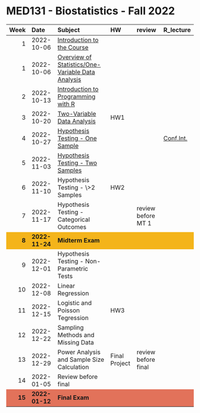 MED131 - Biostatistics - Fall 2022
================

<table>
<thead>
<tr>
<th style="text-align:right;">
Week
</th>
<th style="text-align:left;">
Date
</th>
<th style="text-align:left;">
Subject
</th>
<th style="text-align:left;">
HW
</th>
<th style="text-align:left;">
review
</th>
<th style="text-align:left;">
R_lecture
</th>
</tr>
</thead>
<tbody>
<tr>
<td style="text-align:right;">
1
</td>
<td style="text-align:left;">
2022-10-06
</td>
<td style="text-align:left;">
<a href="https://github.com/egeulgen/MED131_22_23/blob/main/lectures/0.intro.pdf" style="     ">Introduction
to the Course</a>
</td>
<td style="text-align:left;">
</td>
<td style="text-align:left;">
</td>
<td style="text-align:left;">
</td>
</tr>
<tr>
<td style="text-align:right;">
1
</td>
<td style="text-align:left;">
2022-10-06
</td>
<td style="text-align:left;">
<a href="https://github.com/egeulgen/MED131_22_23/blob/main/lectures/1.overview_one_var_EDA.pdf" style="     ">Overview
of Statistics/One-Variable Data Analysis</a>
</td>
<td style="text-align:left;">
</td>
<td style="text-align:left;">
</td>
<td style="text-align:left;">
</td>
</tr>
<tr>
<td style="text-align:right;">
2
</td>
<td style="text-align:left;">
2022-10-13
</td>
<td style="text-align:left;">
<a href="https://github.com/egeulgen/MED131_22_23/blob/main/lectures/2.Inro_prog.pdf" style="     ">Introduction
to Programming with R</a>
</td>
<td style="text-align:left;">
</td>
<td style="text-align:left;">
</td>
<td style="text-align:left;">
</td>
</tr>
<tr>
<td style="text-align:right;">
3
</td>
<td style="text-align:left;">
2022-10-20
</td>
<td style="text-align:left;">
<a href="https://github.com/egeulgen/MED131_22_23/blob/main/lectures/3.two_var_EDA_RV.pdf" style="     ">Two-Variable
Data Analysis</a>
</td>
<td style="text-align:left;">
HW1
</td>
<td style="text-align:left;">
</td>
<td style="text-align:left;">
</td>
</tr>
<tr>
<td style="text-align:right;">
4
</td>
<td style="text-align:left;">
2022-10-27
</td>
<td style="text-align:left;">
<a href="https://github.com/egeulgen/MED131_22_23/blob/main/lectures/4.hypothesis_testing_one_sample.pdf" style="     ">Hypothesis
Testing - One Sample</a>
</td>
<td style="text-align:left;">
<a href="https://github.com/egeulgen/MED131_22_23/blob/main/Homeworks/HW-1.R" style="     "></a>
</td>
<td style="text-align:left;">
</td>
<td style="text-align:left;">
<a href="https://github.com/egeulgen/MED131_22_23/blob/main/scripts/4.basics_conf_int.pdf" style="     ">Conf.Int.</a>
</td>
</tr>
<tr>
<td style="text-align:right;">
5
</td>
<td style="text-align:left;">
2022-11-03
</td>
<td style="text-align:left;">
<a href="https://github.com/egeulgen/MED131_22_23/blob/main/lectures/5.two_sample.pdf" style="     ">Hypothesis
Testing - Two Samples</a>
</td>
<td style="text-align:left;">
</td>
<td style="text-align:left;">
</td>
<td style="text-align:left;">
</td>
</tr>
<tr>
<td style="text-align:right;">
6
</td>
<td style="text-align:left;">
2022-11-10
</td>
<td style="text-align:left;">
Hypothesis Testing - \>2 Samples
</td>
<td style="text-align:left;">
HW2
</td>
<td style="text-align:left;">
</td>
<td style="text-align:left;">
</td>
</tr>
<tr>
<td style="text-align:right;">
7
</td>
<td style="text-align:left;">
2022-11-17
</td>
<td style="text-align:left;">
Hypothesis Testing - Categorical Outcomes
</td>
<td style="text-align:left;">
</td>
<td style="text-align:left;">
review before MT 1
</td>
<td style="text-align:left;">
</td>
</tr>
<tr>
<td style="text-align:right;font-weight: bold;background-color: #F4B41A !important;">
8
</td>
<td style="text-align:left;font-weight: bold;background-color: #F4B41A !important;">
2022-11-24
</td>
<td style="text-align:left;font-weight: bold;background-color: #F4B41A !important;">
Midterm Exam
</td>
<td style="text-align:left;font-weight: bold;background-color: #F4B41A !important;">
</td>
<td style="text-align:left;font-weight: bold;background-color: #F4B41A !important;">
</td>
<td style="text-align:left;font-weight: bold;background-color: #F4B41A !important;">
</td>
</tr>
<tr>
<td style="text-align:right;">
9
</td>
<td style="text-align:left;">
2022-12-01
</td>
<td style="text-align:left;">
Hypothesis Testing - Non-Parametric Tests
</td>
<td style="text-align:left;">
</td>
<td style="text-align:left;">
</td>
<td style="text-align:left;">
</td>
</tr>
<tr>
<td style="text-align:right;">
10
</td>
<td style="text-align:left;">
2022-12-08
</td>
<td style="text-align:left;">
Linear Regression
</td>
<td style="text-align:left;">
</td>
<td style="text-align:left;">
</td>
<td style="text-align:left;">
</td>
</tr>
<tr>
<td style="text-align:right;">
11
</td>
<td style="text-align:left;">
2022-12-15
</td>
<td style="text-align:left;">
Logistic and Poisson Tegression
</td>
<td style="text-align:left;">
HW3
</td>
<td style="text-align:left;">
</td>
<td style="text-align:left;">
</td>
</tr>
<tr>
<td style="text-align:right;">
12
</td>
<td style="text-align:left;">
2022-12-22
</td>
<td style="text-align:left;">
Sampling Methods and Missing Data
</td>
<td style="text-align:left;">
</td>
<td style="text-align:left;">
</td>
<td style="text-align:left;">
</td>
</tr>
<tr>
<td style="text-align:right;">
13
</td>
<td style="text-align:left;">
2022-12-29
</td>
<td style="text-align:left;">
Power Analysis and Sample Size Calculation
</td>
<td style="text-align:left;">
Final Project
</td>
<td style="text-align:left;">
review before final
</td>
<td style="text-align:left;">
</td>
</tr>
<tr>
<td style="text-align:right;">
14
</td>
<td style="text-align:left;">
2022-01-05
</td>
<td style="text-align:left;">
Review before final
</td>
<td style="text-align:left;">
</td>
<td style="text-align:left;">
</td>
<td style="text-align:left;">
</td>
</tr>
<tr>
<td style="text-align:right;font-weight: bold;background-color: #E2725A !important;">
15
</td>
<td style="text-align:left;font-weight: bold;background-color: #E2725A !important;">
2022-01-12
</td>
<td style="text-align:left;font-weight: bold;background-color: #E2725A !important;">
Final Exam
</td>
<td style="text-align:left;font-weight: bold;background-color: #E2725A !important;">
</td>
<td style="text-align:left;font-weight: bold;background-color: #E2725A !important;">
</td>
<td style="text-align:left;font-weight: bold;background-color: #E2725A !important;">
</td>
</tr>
</tbody>
</table>

